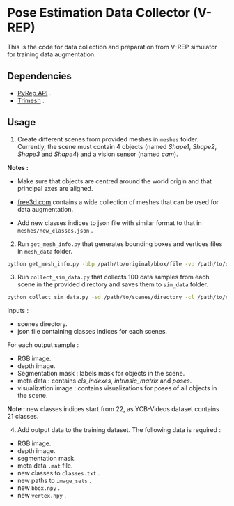 # Pose Estimation Data Collector (V-REP)

This is the code for data collection and preparation from V-REP simulator for training data augmentation.

## Dependencies

- [PyRep API](https://github.com/stepjam/PyRep) .
- [Trimesh](https://github.com/mikedh/trimesh) .

## Usage

1) Create different scenes from provided meshes in `meshes` folder. Currently, the scene must contain 4 objects (named _Shape1_, _Shape2_, _Shape3_ and _Shape4_) and a vision sensor (named _cam_). 

**Notes :** 

- Make sure that objects are centred around the world origin and that principal axes are aligned.

- [free3d.com](https://free3d.com/) contains a wide collection of meshes that can be used for data augmentation.

- Add new classes indices to json file with similar format to that in `meshes/new_classes.json` .

2) Run `get_mesh_info.py` that generates bounding boxes and vertices files in `mesh_data` folder.

```bash
python get_mesh_info.py -bbp /path/to/original/bbox/file -vp /path/to/original/vertex/file
```

3) Run `collect_sim_data.py` that collects 100 data samples from each scene in the provided directory and saves them to `sim_data` folder.

```bash
python collect_sim_data.py -sd /path/to/scenes/directory -cl /path/to/classes/json
```

Inputs :

- scenes directory.
- json file containing classes indices for each scenes.

For each output sample :

- RGB image.
- depth image.
- Segmentation mask : labels mask for objects in the scene.
- meta data : contains _cls_indexes_, _intrinsic_matrix_ and _poses_.
- visualization image : contains visualizations for poses of all objects in the scene.

**Note :** new classes indices start from 22, as YCB-Videos dataset contains 21 classes.

4) Add output data to the training dataset. The following data is required :

- RGB image.
- depth image.
- segmentation mask.
- meta data `.mat` file.
- new classes to `classes.txt` .
- new paths to `image_sets` .
- new `bbox.npy` .
- new `vertex.npy` .